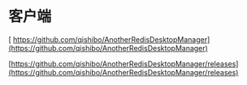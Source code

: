 # 客户端
[  https://github.com/qishibo/AnotherRedisDesktopManager](https://github.com/qishibo/AnotherRedisDesktopManager)

[https://github.com/qishibo/AnotherRedisDesktopManager/releases](https://github.com/qishibo/AnotherRedisDesktopManager/releases)